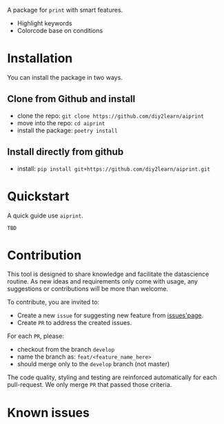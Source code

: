 A package for `print` with smart features.
* Highlight keywords
* Colorcode base on conditions


# Installation
You can install the package in two ways.
## Clone from Github and install
* clone the repo: `git clone https://github.com/diy2learn/aiprint`
* move into the repo: `cd aiprint`
* install the package: `poetry install`

## Install directly from github
* install: `pip install git+https://github.com/diy2learn/aiprint.git`

# Quickstart
A quick guide use `aiprint`.

```
TBD
```

# Contribution
This tool is designed to share knowledge and facilitate the datascience routine.
As new ideas and requirements only come with usage, any suggestions or contributions 
will be more than welcome.

To contribute, you are invited to:
- Create a new `issue` for suggesting new feature from [issues'page](https://github.com/diy2learn/aiprint/issues).
- Create `PR` to address the created issues.

For each `PR`, please:
* checkout from the branch `develop`
* name the branch as: `feat/<feature_name_here>`
* should merge only to the `develop` branch (not master)

The code quality, styling and testing are reinforced automatically for each pull-request. 
We only merge `PR` that passed those criteria. 


# Known issues



